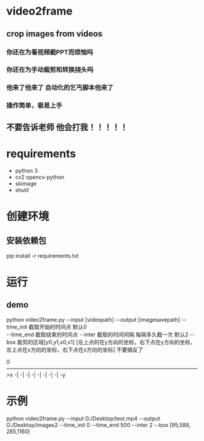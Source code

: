 # video2frame
## crop images from videos
### 你还在为看视频截PPT而烦恼吗
 ### 你还在为手动裁剪和转换挠头吗
  ### 他来了他来了  自动化的乞丐脚本他来了
   ### 操作简单，极易上手
   ## 不要告诉老师 他会打我！！！！！

# requirements
- python 3
- cv2  opencv-python
- skimage
- shutil

# 创建环境
## 安装依赖包
pip install -r requirements.txt


# 运行
## demo 
python video2frame.py --input [videopath] 
                      --output [imagesavepath] 
                      --time_init 截取开始的时间点 默认0  
                      --time_end 截取结束的时间点
                      --inter 截取的时间间隔 每隔多久截一次 默认2
                      --box 裁剪的区域[y0,y1,x0,x1] [左上点的在y方向的坐标，右下点在y方向的坐标，左上点在x方向的坐标，右下点在x方向的坐标]  不要搞反了

0————————————————————————————————————>x
-|
-|
-|
-|
-|
-|
-|
-|
-y
# 示例
python video2frame.py --input G:/Desktop/test.mp4 --output G:/Desktop/images2 --time_init 0 --time_end 500 --inter 2 --box [95,588, 285,1160]
